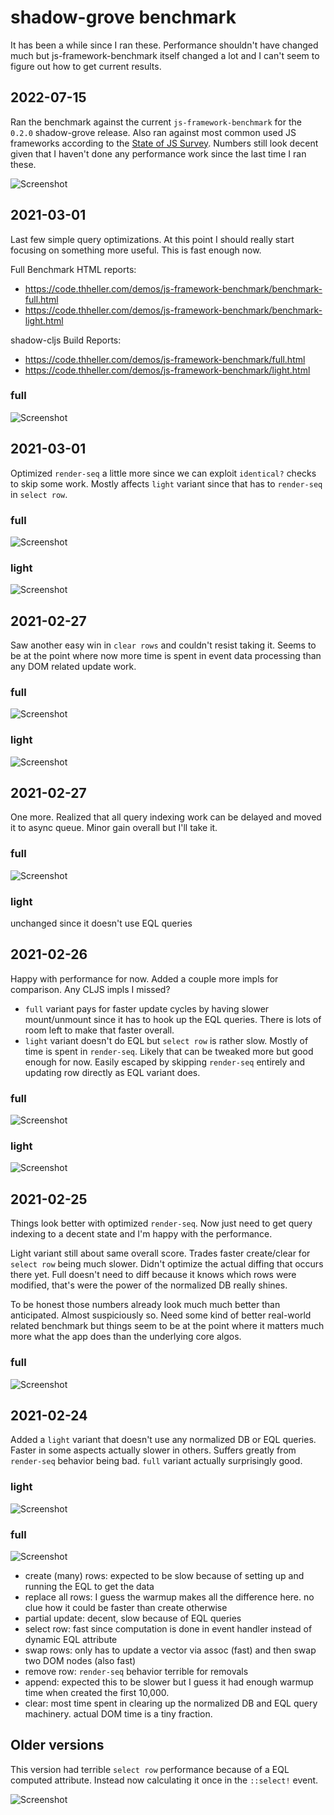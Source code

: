 # shadow-grove benchmark

It has been a while since I ran these. Performance shouldn't have changed much but js-framework-benchmark itself changed a lot and I can't seem to figure out how to get current results.

## 2022-07-15

Ran the benchmark against the current `js-framework-benchmark` for the `0.2.0` shadow-grove release. Also ran against most common used JS frameworks according to the [State of JS Survey](https://2021.stateofjs.com/en-US/libraries/front-end-frameworks). Numbers still look decent given that I haven't done any performance work since the last time I ran these. 

![Screenshot](2022-07-15--18-44.png)

## 2021-03-01

Last few simple query optimizations. At this point I should really start focusing on something more useful. This is fast enough now.

Full Benchmark HTML reports:
- https://code.thheller.com/demos/js-framework-benchmark/benchmark-full.html
- https://code.thheller.com/demos/js-framework-benchmark/benchmark-light.html

shadow-cljs Build Reports:
- https://code.thheller.com/demos/js-framework-benchmark/full.html
- https://code.thheller.com/demos/js-framework-benchmark/light.html

### full

![Screenshot](2021-03-01--15-41.png)

## 2021-03-01

Optimized `render-seq` a little more since we can exploit `identical?` checks to skip some work. Mostly affects `light` variant since that has to `render-seq` in `select row`.

### full

![Screenshot](2021-03-01--11-19.png)

### light

![Screenshot](2021-03-01--11-18.png)


## 2021-02-27

Saw another easy win in `clear rows` and couldn't resist taking it. Seems to be at the point where now more time is spent in event data processing than any DOM related update work.

### full

![Screenshot](2021-02-27--14-17.png)

### light

![Screenshot](2021-02-27--14-10.png)


## 2021-02-27

One more. Realized that all query indexing work can be delayed and moved it to async queue. Minor gain overall but I'll take it.

### full

![Screenshot](2021-02-27--11-51.png)

### light

unchanged since it doesn't use EQL queries

## 2021-02-26

Happy with performance for now. Added a couple more impls for comparison. Any CLJS impls I missed?

- `full` variant pays for faster update cycles by having slower mount/unmount since it has to hook up the EQL queries. There is lots of room left to make that faster overall.
- `light` variant doesn't do EQL but `select row` is rather slow. Mostly of time is spent in `render-seq`. Likely that can be tweaked more but good enough for now. Easily escaped by skipping `render-seq` entirely and updating row directly as EQL variant does.

### full

![Screenshot](2021-02-26--17-25.png)

### light

![Screenshot](2021-02-26--17-19.png)

## 2021-02-25

Things look better with optimized `render-seq`. Now just need to get query indexing to a decent state and I'm happy with the performance.

Light variant still about same overall score. Trades faster create/clear for `select row` being much slower. Didn't optimize the actual diffing that occurs there yet. Full doesn't need to diff because it knows which rows were modified, that's were the power of the normalized DB really shines.

To be honest those numbers already look much much better than anticipated. Almost suspiciously so. Need some kind of better real-world related benchmark but things seem to be at the point where it matters much more what the app does than the underlying core algos.

### full

![Screenshot](2021-02-25--14-07.png)


## 2021-02-24

Added a `light` variant that doesn't use any normalized DB or EQL queries. Faster in some aspects actually slower in others. Suffers greatly from `render-seq` behavior being bad. `full` variant actually surprisingly good.

### light
![Screenshot](2021-02-24--14-11.png)

### full
![Screenshot](2021-02-23--10-48.png)


- create (many) rows: expected to be slow because of setting up and running the EQL to get the data
- replace all rows: I guess the warmup makes all the difference here. no clue how it could be faster than create otherwise
- partial update: decent, slow because of EQL queries 
- select row: fast since computation is done in event handler instead of dynamic EQL attribute
- swap rows: only has to update a vector via assoc (fast) and then swap two DOM nodes (also fast)
- remove row: `render-seq` behavior terrible for removals
- append: expected this to be slower but I guess it had enough warmup time when created the first 10,000.
- clear: most time spent in clearing up the normalized DB and EQL query machinery. actual DOM time is a tiny fraction.

## Older versions


This version had terrible `select row` performance because of a EQL computed attribute. Instead now calculating it once in the `::select!` event.

![Screenshot](2021-02-22--12-15.png)
